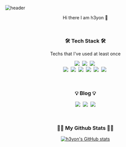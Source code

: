 ![header](https://capsule-render.vercel.app/api?type=waving&color=gradient&height=320&section=header&text=h3yon%20github&fontSize=70)

<p align='center'> Hi there I am h3yon 👋 </p>
<br>
<h3 align="center">🛠 Tech Stack 🛠</h3>

<p align="center"> Techs that I've used at least once </p>

<p align="center">
  <img src="https://img.shields.io/badge/Python-3766AB?style=flat-square&logo=Python&logoColor=white"/></a>&nbsp 
  <img src="https://img.shields.io/badge/Java-007396?style=flat-square&logo=Java&logoColor=white"/></a>&nbsp 
  <img src="https://img.shields.io/badge/Javascript-ffb13b?style=flat-square&logo=javascript&logoColor=white"/></a>&nbsp 
  <br>
  <img src="https://img.shields.io/badge/SpringBoot-6DB33F?style=flat-square&logo=Spring&logoColor=white"/></a>&nbsp 
  <img src="https://img.shields.io/badge/Nodejs-339933?style=flat-square&logo=Node.js &logoColor=white"/></a>&nbsp 
  <img src="https://img.shields.io/badge/Mysql-E6B91E?style=flat-square&logo=MySql&logoColor=white"/></a>&nbsp 
  <img src="https://img.shields.io/badge/OpenCV-5C3EE8?style=flat-square&logo=OpenCV&logoColor=white"/></a>&nbsp 
  <img src="https://img.shields.io/badge/aws-333664?style=flat-square&logo=amazon-aws&logoColor=white"/></a>&nbsp 
  <img src="https://img.shields.io/badge/Jenkins-D24939?style=flat-square&logo=Jenkins&logoColor=white"/></a>&nbsp 
</p>

<br>

<h3 align="center">💡 Blog 💡</h3>

<div align="center" style="text-align:center">
  <p align="center">
  <a href="https://h3yon.github.io/"><img src="https://img.shields.io/badge/Tech%20Blog-512BD4?style=flat-square&logo=Github&logoColor=white&link=https://h3yon.github.io/"/></a>&nbsp
  <a href="https://happylulurara.tistory.com/"><img src="https://img.shields.io/badge/Tech%20Blog-11B48A?style=flat-square&logo=Tumblr&logoColor=white&link=https://happylulurara.tistory.com/"/></a>&nbsp
  <a href="mailto:khykhy1006@gmail.com"><img src="https://img.shields.io/badge/Gmail-d14836?style=flat-square&logo=Gmail&logoColor=white&link=khykhy1006@gmail.com"/></a>
</p>
</div>
  
<br>

<h3 align="center">👩‍💻 My Github Stats 👩‍💻</h3>
<div align="center">
  
  [![h3yon's GitHub stats](https://github-readme-stats.vercel.app/api?username=h3yon)](https://github.com/h3yon/github-readme-stats)
  
  </div>
